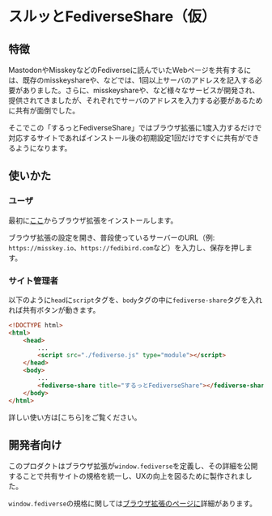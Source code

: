 # スルッとFediverseShare（仮）
## 特徴

MastodonやMisskeyなどのFediverseに読んでいたWebページを共有するには、既存のmisskeyshareや、などでは、1回以上サーバのアドレスを記入する必要がありました。さらに、misskeyshareや、など様々なサービスが開発され、提供されてきましたが、それぞれでサーバのアドレスを入力する必要があるために共有が面倒でした。

そこでこの「するっとFediverseShare」ではブラウザ拡張に1度入力するだけで対応するサイトであればインストール後の初期設定1回だけですぐに共有ができるようになります。

## 使いかた

### ユーザ

最初に[ここ](https://github.com/eniehack/thrutto-fedishare-webext)からブラウザ拡張をインストールします。

ブラウザ拡張の設定を開き、普段使っているサーバーのURL（例: `https://misskey.io`、`https://fedibird.com`など）を入力し、保存を押します。

### サイト管理者

以下のように`head`に`script`タグを、`body`タグの中に`fediverse-share`タグを入れれば共有ボタンが動きます。

```html
<!DOCTYPE html>
<html>
    <head>
        ...
        <script src="./fediverse.js" type="module"></script>
    </head>
    <body>
        ...
        <fediverse-share title="するっとFediverseShare"></fediverse-share>
    </body>
</html>
```

詳しい使い方は[こちら]をご覧ください。

## 開発者向け

このプロダクトはブラウザ拡張が`window.fediverse`を定義し、その詳細を公開することで共有サイトの規格を統一し、UXの向上を図るために製作されました。

`window.fediverse`の規格に関しては[ブラウザ拡張のページに](https://github.com/eniehack/thrutto-fedishare-webext)詳細があります。